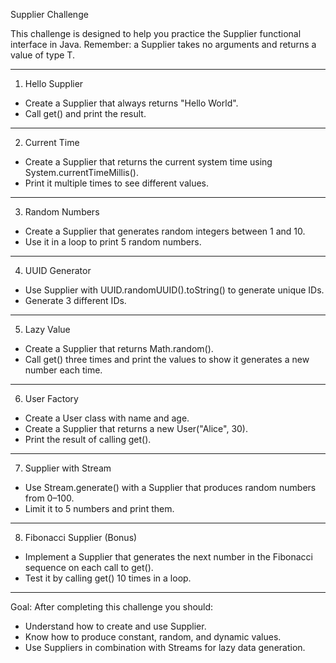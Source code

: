 Supplier Challenge

This challenge is designed to help you practice the Supplier<T> functional interface in Java.
Remember: a Supplier<T> takes no arguments and returns a value of type T.

------------------------------------------------------------
1. Hello Supplier
- Create a Supplier<String> that always returns "Hello World".
- Call get() and print the result.

------------------------------------------------------------
2. Current Time
- Create a Supplier<Long> that returns the current system time using System.currentTimeMillis().
- Print it multiple times to see different values.

------------------------------------------------------------
3. Random Numbers
- Create a Supplier<Integer> that generates random integers between 1 and 10.
- Use it in a loop to print 5 random numbers.

------------------------------------------------------------
4. UUID Generator
- Use Supplier<String> with UUID.randomUUID().toString() to generate unique IDs.
- Generate 3 different IDs.

------------------------------------------------------------
5. Lazy Value
- Create a Supplier<Double> that returns Math.random().
- Call get() three times and print the values to show it generates a new number each time.

------------------------------------------------------------
6. User Factory
- Create a User class with name and age.
- Create a Supplier<User> that returns a new User("Alice", 30).
- Print the result of calling get().

------------------------------------------------------------
7. Supplier with Stream
- Use Stream.generate() with a Supplier<Integer> that produces random numbers from 0–100.
- Limit it to 5 numbers and print them.

------------------------------------------------------------
8. Fibonacci Supplier (Bonus)
- Implement a Supplier<Integer> that generates the next number in the Fibonacci sequence on each call to get().
- Test it by calling get() 10 times in a loop.

------------------------------------------------------------
Goal:
After completing this challenge you should:
- Understand how to create and use Supplier<T>.
- Know how to produce constant, random, and dynamic values.
- Use Suppliers in combination with Streams for lazy data generation.